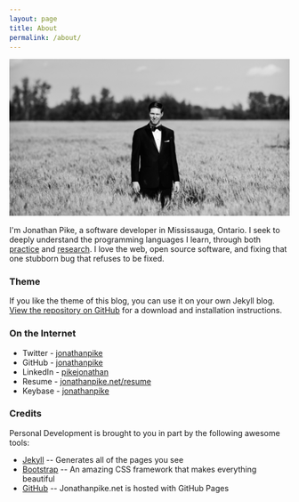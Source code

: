 ```yaml
---
layout: page
title: About
permalink: /about/
---
```


<img class="img-responsive" src="/assets/jonathan.jpg">

I'm Jonathan Pike, a software developer in Mississauga, Ontario. I seek to deeply understand the programming languages I learn, through both [practice](http://jonathanpike.net/2015/09/26/Always-Be-Coding.html) and [research](http://jonathanpike.net/2015/11/24/Smooth-Ruby-Operators.html). I love the web, open source software, and fixing that one stubborn bug that refuses to be fixed. 

### Theme

If you like the theme of this blog, you can use it on your own Jekyll blog.  [View the repository on GitHub](https://github.com/jonathanpike/personally-developed) for a download and installation instructions. 


### On the Internet

- Twitter - [jonathanpike](https://twitter.com/jonathanpike)
- GitHub - [jonathanpike](https://github.com/jonathanpike)
- LinkedIn - [pikejonathan](https://ca.linkedin.com/in/pikejonathan)
- Resume - [jonathanpike.net/resume](http://jonathanpike.net/resume)
- Keybase - [jonathanpike](https://keybase.io/jonathanpike)

### Credits

Personal Development is brought to you in part by the following awesome tools: 

- [Jekyll](http://jekyllrb.com/) -- Generates all of the pages you see
- [Bootstrap](http://getbootstrap.com/) -- An amazing CSS framework that makes everything beautiful
- [GitHub](https://github.com/jonathanpike/jonathanpike.github.io) -- Jonathanpike.net is hosted with GitHub Pages

<br />
